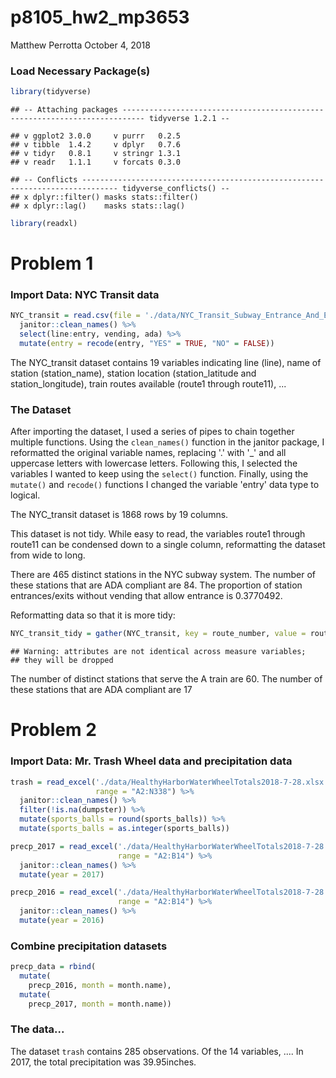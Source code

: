 p8105\_hw2\_mp3653
================
Matthew Perrotta
October 4, 2018

### Load Necessary Package(s)

``` r
library(tidyverse)
```

    ## -- Attaching packages --------------------------------------------------------------------------- tidyverse 1.2.1 --

    ## v ggplot2 3.0.0     v purrr   0.2.5
    ## v tibble  1.4.2     v dplyr   0.7.6
    ## v tidyr   0.8.1     v stringr 1.3.1
    ## v readr   1.1.1     v forcats 0.3.0

    ## -- Conflicts ------------------------------------------------------------------------------ tidyverse_conflicts() --
    ## x dplyr::filter() masks stats::filter()
    ## x dplyr::lag()    masks stats::lag()

``` r
library(readxl)
```

Problem 1
=========

### Import Data: NYC Transit data

``` r
NYC_transit = read.csv(file = './data/NYC_Transit_Subway_Entrance_And_Exit_Data.csv') %>% 
  janitor::clean_names() %>% 
  select(line:entry, vending, ada) %>% 
  mutate(entry = recode(entry, "YES" = TRUE, "NO" = FALSE))
```

The NYC\_transit dataset contains 19 variables indicating line (line), name of station (station\_name), station location (station\_latitude and station\_longitude), train routes available (route1 through route11), ...

### The Dataset

After importing the dataset, I used a series of pipes to chain together multiple functions. Using the `clean_names()` function in the janitor package, I reformatted the original variable names, replacing '.' with '\_' and all uppercase letters with lowercase letters. Following this, I selected the variables I wanted to keep using the `select()` function. Finally, using the `mutate()` and `recode()` functions I changed the variable 'entry' data type to logical.

The NYC\_transit dataset is 1868 rows by 19 columns.

This dataset is not tidy. While easy to read, the variables route1 through route11 can be condensed down to a single column, reformatting the dataset from wide to long.

There are 465 distinct stations in the NYC subway system. The number of these stations that are ADA compliant are 84. The proportion of station entrances/exits without vending that allow entrance is 0.3770492.

Reformatting data so that it is more tidy:

``` r
NYC_transit_tidy = gather(NYC_transit, key = route_number, value = route_name, route1:route11)
```

    ## Warning: attributes are not identical across measure variables;
    ## they will be dropped

The number of distinct stations that serve the A train are 60. The number of these stations that are ADA compliant are 17

Problem 2
=========

### Import Data: Mr. Trash Wheel data and precipitation data

``` r
trash = read_excel('./data/HealthyHarborWaterWheelTotals2018-7-28.xlsx', 'Mr. Trash Wheel', 
                   range = "A2:N338") %>% 
  janitor::clean_names() %>% 
  filter(!is.na(dumpster)) %>% 
  mutate(sports_balls = round(sports_balls)) %>% 
  mutate(sports_balls = as.integer(sports_balls))

precp_2017 = read_excel('./data/HealthyHarborWaterWheelTotals2018-7-28.xlsx', '2017 Precipitation',
                        range = "A2:B14") %>% 
  janitor::clean_names() %>% 
  mutate(year = 2017)

precp_2016 = read_excel('./data/HealthyHarborWaterWheelTotals2018-7-28.xlsx', '2016 Precipitation',
                        range = "A2:B14") %>% 
  janitor::clean_names() %>% 
  mutate(year = 2016)
```

### Combine precipitation datasets

``` r
precp_data = rbind(
  mutate(
    precp_2016, month = month.name), 
  mutate(
    precp_2017, month = month.name))
```

### The data...

The dataset `trash` contains 285 observations. Of the 14 variables, .... In 2017, the total precipitation was 39.95inches.
